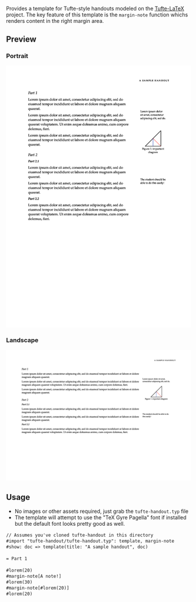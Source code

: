 Provides a template for Tufte-style handouts modeled on the [Tufte-LaTeX](https://github.com/Tufte-LaTeX/tufte-latex) project.
The key feature of this template is the `margin-note` function whichs renders content in the right margin area.

## Preview
### Portrait
![portrait preview](images/preview_portrait.png)

### Landscape
![lanscape preview](images/preview_landscape.png)

## Usage
* No images or other assets required, just grab the `tufte-handout.typ` file
* The template will attempt to use the "TeX Gyre Pagella" font if installed but the default font looks pretty good as well.

```typst
// Assumes you've cloned tufte-handout in this directory
#import "tufte-handout/tufte-handout.typ": template, margin-note
#show: doc => template(title: "A sample handout", doc)

= Part 1

#lorem(20)
#margin-note[A note!]
#lorem(30)
#margin-note[#lorem(20)]
#lorem(20)
```
